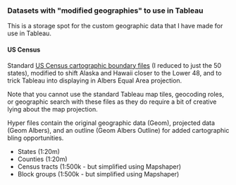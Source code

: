 ### Datasets with "modified geographies" to use in Tableau

This is a storage spot for the custom geographic data that I have made for use in Tableau.

#### US Census
Standard [US Census cartographic boundary files](https://www.census.gov/geographies/mapping-files/time-series/geo/cartographic-boundary.html) (I reduced to just the 50 states), modified to shift Alaska and Hawaii closer to the Lower 48, and to trick Tableau into displaying in Albers Equal Area projection.

Note that you cannot use the standard Tableau map tiles, geocoding roles, or geographic search with these files as they do require a bit of creative lying about the map projection.

Hyper files contain the original geographic data (Geom), projected data (Geom Albers), and an outline (Geom Albers Outline) for added cartographic bling opportunities.

* States (1:20m)
* Counties (1:20m)
* Census tracts (1:500k - but simplified using Mapshaper)
* Block groups (1:500k - but simplified using Mapshaper)
